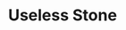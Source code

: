 ---
title: Useless Stone
artist: Inho Choi
year: 2019
size: 50x50x40cm
materials: television, adhesive sheet
etc: /still-life
image_url: ../../../../../static/images/useless_stone.jpg
group: still life
group_order: 1
order: 4
---